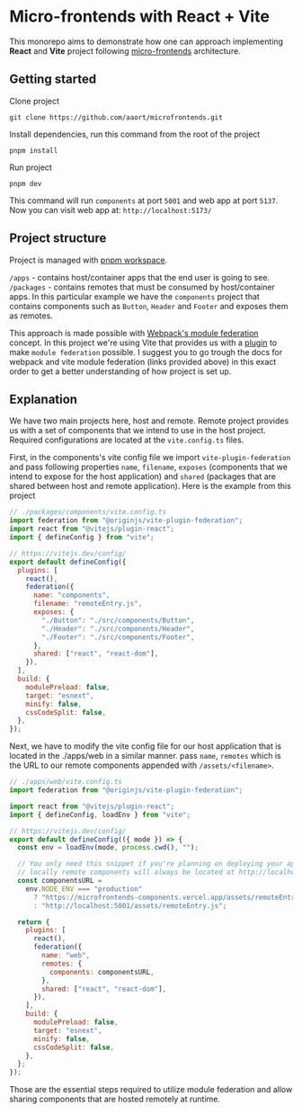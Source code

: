 # Micro-frontends with React + Vite

This monorepo aims to demonstrate how one can approach implementing **React** and **Vite** project following [micro-frontends](https://micro-frontends.org/) architecture.

## Getting started

Clone project

```console
git clone https://github.com/aaort/microfrontends.git
```

Install dependencies, run this command from the root of the project

```console
pnpm install
```

Run project

```console
pnpm dev
```

This command will run `components` at port `5001` and web app at port `5137`. Now you can visit web app at: `http://localhost:5173/`

## Project structure

Project is managed with [pnpm workspace](https://pnpm.io/workspaces).

`/apps` - contains host/container apps that the end user is going to see.\
`/packages` - contains remotes that must be consumed by host/container apps. In this particular example we have the `components` project that contains components such as `Button`, `Header` and `Footer` and exposes them as remotes.

This approach is made possible with [Webpack's module federation](https://webpack.js.org/concepts/module-federation/) concept. In this project we're using Vite that provides us with a [plugin](https://github.com/originjs/vite-plugin-federation) to make `module federation` possible. I suggest you to go trough the docs for webpack and vite module federation (links provided above) in this exact order to get a better understanding of how project is set up.

## Explanation

We have two main projects here, host and remote. Remote project provides us with a set of components that we intend to use in the host project. Required configurations are located at the `vite.config.ts` files.

First, in the components's vite config file we import `vite-plugin-federation` and pass following properties `name`, `filename`, `exposes` (components that we intend to expose for the host application) and `shared` (packages that are shared between host and remote application). Here is the example from this project

```js
// ./packages/components/vite.config.ts
import federation from "@originjs/vite-plugin-federation";
import react from "@vitejs/plugin-react";
import { defineConfig } from "vite";

// https://vitejs.dev/config/
export default defineConfig({
  plugins: [
    react(),
    federation({
      name: "components",
      filename: "remoteEntry.js",
      exposes: {
        "./Button": "./src/components/Button",
        "./Header": "./src/components/Header",
        "./Footer": "./src/components/Footer",
      },
      shared: ["react", "react-dom"],
    }),
  ],
  build: {
    modulePreload: false,
    target: "esnext",
    minify: false,
    cssCodeSplit: false,
  },
});
```

Next, we have to modify the vite config file for our host application that is located in the ./apps/web in a similar manner. pass `name`, `remotes` which is the URL to our remote components appended with `/assets/<filename>`.

```js
// ./apps/web/vite.config.ts
import federation from "@originjs/vite-plugin-federation";

import react from "@vitejs/plugin-react";
import { defineConfig, loadEnv } from "vite";

// https://vitejs.dev/config/
export default defineConfig(({ mode }) => {
  const env = loadEnv(mode, process.cwd(), "");

  // You only need this snippet if you're planning on deploying your application,
  // locally remote components will always be located at http://localhost:5001/assets/remoteEntry.js
  const componentsURL =
    env.NODE_ENV === "production"
      ? "https://microfrontends-components.vercel.app/assets/remoteEntry.js"
      : "http://localhost:5001/assets/remoteEntry.js";

  return {
    plugins: [
      react(),
      federation({
        name: "web",
        remotes: {
          components: componentsURL,
        },
        shared: ["react", "react-dom"],
      }),
    ],
    build: {
      modulePreload: false,
      target: "esnext",
      minify: false,
      cssCodeSplit: false,
    },
  };
});
```

Those are the essential steps required to utilize module federation and allow sharing components that are hosted remotely at runtime.
